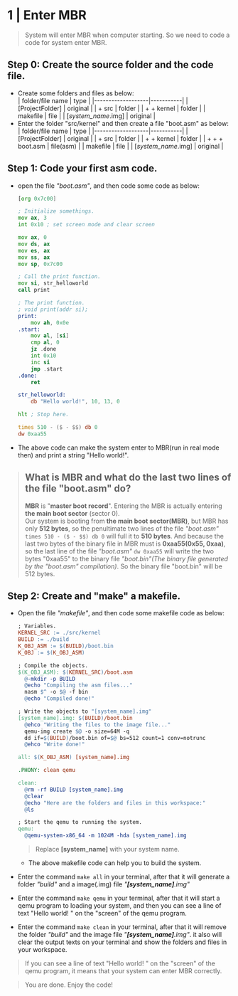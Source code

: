 # 1 | Enter MBR
>System will enter MBR when computer starting. So we need to code a code for system enter MBR.

## Step 0: Create the source folder and the code file.
* Create some folders and files as below:  
  | folder/file name  | type      |
  |-------------------|-----------|
  | [ProjectFolder]   | original  |
  | + src             | folder    |
  | + + kernel        | folder    |
  | makefile          | file      |
  | [*system_name*.img] | original  |
* Enter the folder "src/kernel" and then create a file "boot.asm" as below:
  | folder/file name  | type      |
  |-------------------|-----------|
  | [ProjectFolder]   | original  |
  | + src             | folder    |
  | + + kernel        | folder    |
  | + + + boot.asm    | file(asm) |
  | makefile          | file      |
  | [*system_name*.img] | original  |

## Step 1: Code your first asm code.
* open the file *"boot.asm"*, and then code some code as below:
  ```asm
  [org 0x7c00]

  ; Initialize somethings.
  mov ax, 3
  int 0x10 ; set screen mode and clear screen

  mov ax, 0
  mov ds, ax
  mov es, ax
  mov ss, ax
  mov sp, 0x7c00

  ; Call the print function.
  mov si, str_helloworld
  call print

  ; The print function.
  ; void print(addr si);
  print:
      mov ah, 0x0e
  .start:
      mov al, [si]
      cmp al, 0 
      jz .done
      int 0x10
      inc si
      jmp .start
  .done:
      ret

  str_helloworld:
      db "Hello world!", 10, 13, 0

  hlt ; Stop here.

  times 510 - ($ - $$) db 0
  dw 0xaa55
  ```
 * The above code can make the system enter to MBR(run in real mode then) and print a string "Hello world!".

> ## What is MBR and what do the last two lines of the file "boot.asm" do?
> **MBR** is "**master boot record**". Entering the MBR is actually entering **the main boot sector** (sector 0).  
> Our system is booting from **the main boot sector(MBR)**, but MBR has only **512 bytes**, so the penultimate two lines of the file *"boot.asm"* `times 510 - ($ - $$) db 0` will full it to **510 bytes**. And because the last two bytes of the binary file in MBR must is **0xaa55(0x55, 0xaa)**, so the last line of the file *"boot.asm"* `dw 0xaa55` will write the two bytes "0xaa55" to the binary file *"boot.bin"(The binary file generated by the "boot.asm" compilation)*. So the binary file "boot.bin" will be 512 bytes.

## Step 2: Create and "make" a makefile.
* Open the file *"makefile"*, and then code some makefile code as below:
  ```makefile
  ; Variables.
  KERNEL_SRC := ./src/kernel
  BUILD := ./build
  K_OBJ_ASM := $(BUILD)/boot.bin
  K_OBJ := $(K_OBJ_ASM)

  ; Compile the objects.
  $(K_OBJ_ASM): $(KERNEL_SRC)/boot.asm
    @-mkdir -p BUILD
    @echo "Compiling the asm files..."
    nasm $^ -o $@ -f bin
    @echo "Compiled done!"

  ; Write the objects to "[system_name].img"
  [system_name].img: $(BUILD)/boot.bin
    @ehco "Writing the files to the image file..."
    qemu-img create $@ -o size=64M -q
    dd if=$(BUILD)/boot.bin of=$@ bs=512 count=1 conv=notrunc
    @ehco "Write done!"

  all: $(K_OBJ_ASM) [system_name].img

  .PHONY: clean qemu

  clean:
    @rm -rf BUILD [system_name].img
    @clear
    @echo "Here are the folders and files in this workspace:"
    @ls

  ; Start the qemu to running the system.
  qemu:
    @qemu-system-x86_64 -m 1024M -hda [system_name].img
  ```
  > Replace **[system_name]** with your system name.
  * The above makefile code can help you to build the system.

* Enter the command `make all` in your terminal, after that it will generate a folder *"build"* and a image(.img) file *"**[system_name]**.img"*
* Enter the command `make qemu` in your terminal, after that it will start a qemu program to loading your system, and then you can see a line of text "Hello world! " on the "screen" of the qemu program.
* Enter the command `make clean` in your terminal, after that it will remove the folder *"build"* and the image file *"**[system_name]**.img"*. it also will clear the output texts on your terminal and show the folders and files in your workspace.

> If you can see a line of text "Hello world! " on the "screen" of the qemu program, it means that your system can enter MBR correctly.

> You are done. Enjoy the code!
